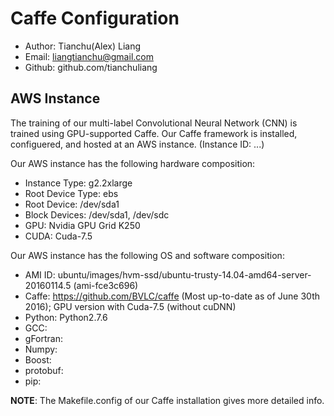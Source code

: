 # Caffe Configuration

+ Author: Tianchu(Alex) Liang
+ Email: liangtianchu@gmail.com
+ Github: github.com/tianchuliang 

## AWS Instance

The training of our multi-label Convolutional Neural Network (CNN) is trained using GPU-supported Caffe. 
Our Caffe framework is installed, configuered, and hosted at an AWS instance. (Instance ID: ...) 

Our AWS instance has the following hardware composition: 
+ Instance Type: g2.2xlarge 
+ Root Device Type: ebs
+ Root Device: /dev/sda1
+ Block Devices: /dev/sda1, /dev/sdc
+ GPU: Nvidia GPU Grid K250 
+ CUDA: Cuda-7.5  

Our AWS instance has the following OS and software composition: 
+ AMI ID: ubuntu/images/hvm-ssd/ubuntu-trusty-14.04-amd64-server-20160114.5 (ami-fce3c696)
+ Caffe: https://github.com/BVLC/caffe (Most up-to-date as of June 30th 2016); GPU version with Cuda-7.5 (without cuDNN) 
+ Python: Python2.7.6
+ GCC: 
+ gFortran: 
+ Numpy: 
+ Boost: 
+ protobuf: 
+ pip: 

__NOTE__: The Makefile.config of our Caffe installation gives more detailed info. 

